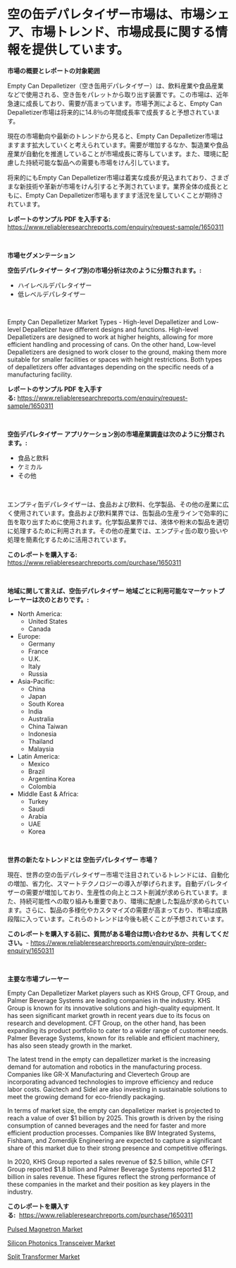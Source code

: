 <p><h1>空の缶デパレタイザー市場は、市場シェア、市場トレンド、市場成長に関する情報を提供しています。</h1></p><p><strong>市場の概要とレポートの対象範囲</strong></p>
<p><p>Empty Can Depalletizer（空き缶用デパレタイザー）は、飲料産業や食品産業などで使用される、空き缶をパレットから取り出す装置です。この市場は、近年急速に成長しており、需要が高まっています。市場予測によると、Empty Can Depalletizer市場は将来的に14.8％の年間成長率で成長すると予想されています。</p><p>現在の市場動向や最新のトレンドから見ると、Empty Can Depalletizer市場はますます拡大していくと考えられています。需要が増加するなか、製造業や食品産業が自動化を推進していることが市場成長に寄与しています。また、環境に配慮した持続可能な製品への需要も市場をけん引しています。</p><p>将来的にもEmpty Can Depalletizer市場は着実な成長が見込まれており、さまざまな新技術や革新が市場をけん引すると予測されています。業界全体の成長とともに、Empty Can Depalletizer市場もますます活況を呈していくことが期待されています。</p></p>
<p><strong>レポートのサンプル PDF を入手する:</strong> <a href="https://www.reliableresearchreports.com/enquiry/request-sample/1650311">https://www.reliableresearchreports.com/enquiry/request-sample/1650311</a></p>
<p>&nbsp;</p>
<p><strong>市場セグメンテーション</strong></p>
<p><strong>空缶デパレタイザー タイプ別の市場分析は次のように分類されます。:</strong></p>
<p><ul><li>ハイレベルデパレタイザー</li><li>低レベルデパレタイザー</li></ul></p>
<p>&nbsp;</p>
<p><p>Empty Can Depalletizer Market Types - High-level Depalletizer and Low-level Depalletizer have different designs and functions. High-level Depalletizers are designed to work at higher heights, allowing for more efficient handling and processing of cans. On the other hand, Low-level Depalletizers are designed to work closer to the ground, making them more suitable for smaller facilities or spaces with height restrictions. Both types of depalletizers offer advantages depending on the specific needs of a manufacturing facility.</p></p>
<p><strong>レポートのサンプル PDF を入手する:</strong>&nbsp;<a href="https://www.reliableresearchreports.com/enquiry/request-sample/1650311">https://www.reliableresearchreports.com/enquiry/request-sample/1650311</a></p>
<p>&nbsp;</p>
<p><strong> 空缶デパレタイザー アプリケーション別の市場産業調査は次のように分類されます。:</strong></p>
<p><ul><li>食品と飲料</li><li>ケミカル</li><li>その他</li></ul></p>
<p>&nbsp;</p>
<p><p>エンプティ缶デパレタイザーは、食品および飲料、化学製品、その他の産業に広く使用されています。食品および飲料業界では、缶製品の生産ラインで効率的に缶を取り出すために使用されます。化学製品業界では、液体や粉末の製品を適切に処理するために利用されます。その他の産業では、エンプティ缶の取り扱いや処理を簡素化するために活用されています。</p></p>
<p><strong>このレポートを購入する:</strong>&nbsp; <a href="https://www.reliableresearchreports.com/purchase/1650311">https://www.reliableresearchreports.com/purchase/1650311</a></p>
<p>&nbsp;</p>
<p><strong>地域に関して言えば、空缶デパレタイザー 地域ごとに利用可能なマーケットプレーヤーは次のとおりです。:</strong></p>
<p><ul>
    <li>
        North America:
        <ul>
            <li>United States</li>
            <li>Canada</li>
        </ul>
    </li>
    <li>
        Europe:
        <ul>
            <li>Germany</li>
            <li>France</li>
            <li>U.K.</li>
            <li>Italy</li>
            <li>Russia</li>
        </ul>
    </li>
    <li>
        Asia-Pacific:
        <ul>
            <li>China</li>
            <li>Japan</li>
            <li>South Korea</li>
            <li>India</li>
            <li>Australia</li>
            <li>China Taiwan</li>
            <li>Indonesia</li>
            <li>Thailand</li>
            <li>Malaysia</li>
        </ul>
    </li>
    <li>
        Latin America:
        <ul>
            <li>Mexico</li>
            <li>Brazil</li>
            <li>Argentina Korea</li>
            <li>Colombia</li>
        </ul>
    </li>
    <li>
        Middle East & Africa:
        <ul>
            <li>Turkey</li>
            <li>Saudi</li>
            <li>Arabia</li>
            <li>UAE</li>
            <li>Korea</li>
        </ul>
    </li>
    </ul></p>
<p>&nbsp;</p>
<p><strong>世界の新たなトレンドとは 空缶デパレタイザー 市場？</strong></p>
<p><p>現在、世界の空の缶デパレタイザー市場で注目されているトレンドには、自動化の増加、省力化、スマートテクノロジーの導入が挙げられます。自動デパレタイザーの需要が増加しており、生産性の向上とコスト削減が求められています。また、持続可能性への取り組みも重要であり、環境に配慮した製品が求められています。さらに、製品の多様化やカスタマイズの需要が高まっており、市場は成熟段階に入っています。これらのトレンドは今後も続くことが予想されています。</p></p>
<p><strong>このレポートを購入する前に、質問がある場合は問い合わせるか、共有してください。</strong>- <a href="https://www.reliableresearchreports.com/enquiry/pre-order-enquiry/1650311">https://www.reliableresearchreports.com/enquiry/pre-order-enquiry/1650311</a></p>
<p>&nbsp;</p>
<p><strong>主要な市場プレーヤー</strong></p>
<p><p>Empty Can Depalletizer Market players such as KHS Group, CFT Group, and Palmer Beverage Systems are leading companies in the industry. KHS Group is known for its innovative solutions and high-quality equipment. It has seen significant market growth in recent years due to its focus on research and development. CFT Group, on the other hand, has been expanding its product portfolio to cater to a wider range of customer needs. Palmer Beverage Systems, known for its reliable and efficient machinery, has also seen steady growth in the market.</p><p>The latest trend in the empty can depalletizer market is the increasing demand for automation and robotics in the manufacturing process. Companies like GR-X Manufacturing and Clevertech Group are incorporating advanced technologies to improve efficiency and reduce labor costs. Gaictech and Sidel are also investing in sustainable solutions to meet the growing demand for eco-friendly packaging.</p><p>In terms of market size, the empty can depalletizer market is projected to reach a value of over $1 billion by 2025. This growth is driven by the rising consumption of canned beverages and the need for faster and more efficient production processes. Companies like BW Integrated Systems, Fishbam, and Zomerdijk Engineering are expected to capture a significant share of this market due to their strong presence and competitive offerings.</p><p>In 2020, KHS Group reported a sales revenue of $2.5 billion, while CFT Group reported $1.8 billion and Palmer Beverage Systems reported $1.2 billion in sales revenue. These figures reflect the strong performance of these companies in the market and their position as key players in the industry.</p></p>
<p><strong>このレポートを購入する:</strong>&nbsp;&nbsp;<a href="https://www.reliableresearchreports.com/purchase/1650311">https://www.reliableresearchreports.com/purchase/1650311</a></p>
<p><p><a href="https://github.com/peachesmcdowel1/Market-Research-Report-List-2/blob/main/pulsed-magnetron-market.md">Pulsed Magnetron Market</a></p><p><a href="https://github.com/RoccoManning/Market-Research-Report-List-4/blob/main/silicon-photonics-transceiver-market.md">Silicon Photonics Transceiver Market</a></p><p><a href="https://github.com/edytherolanlouisejk1miz0wig/Market-Research-Report-List-1/blob/main/split-transformer-market.md">Split Transformer Market</a></p></p>